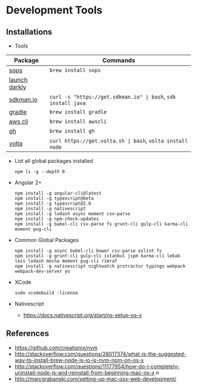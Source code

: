 
# Development Tools



## Installations

* Tools

 | Package | Commands | 
 | - | - |
 | [sops](https://github.com/mozilla/sops) | `brew install sops` |
 | [launch darkly](https://launchdarkly.com) |  |
 | [sdkman.io](https://sdkman.io) |  `curl -s "https://get.sdkman.io" \| bash`, `sdk install java` |
 | [gradle](https://gradle.org)  |  `brew install gradle` |
 | [aws cli](https://aws.amazon.com/cli)  |  `brew install awscli` |
 | [gh](https://github.com)  |  `brew install gh` |
 | [volta](https://volta.sh)  |  `curl https://get.volta.sh \| bash`, `volta install node` |
 
 
* List all global packages installed
  ```
  npm ls -g --depth 0
  ```

* Angular 2+
  ```
  npm install -g angular-cli@latest
  npm install -g typescript@beta
  npm install -g typescript@2.0
  npm install -g nativescript
  npm install -g lodash async moment csv-parse
  npm install -g npm-check-updates
  npm install -g babel-cli csv-parse fs grunt-cli gulp-cli karma-cli moment pug-cli
  
  ```




* Common Global Packages
  ```
  npm install -g async babel-cli bower csv-parse eslint fs
  npm install -g grunt-cli gulp-cli istanbul jspm karma-cli lebab less lodash mocha moment pug-cli rimraf
  npm install -g nativescript nightwatch protractor typings webpack webpack-dev-server yo
  ```


* XCode
  ```
  sudo xcodebuild -license
  ```

* Nativescript
  * https://docs.nativescript.org/start/ns-setup-os-x


## References

* https://github.com/creationix/nvm
* http://stackoverflow.com/questions/28017374/what-is-the-suggested-way-to-install-brew-node-js-io-js-nvm-npm-on-os-x
* http://stackoverflow.com/questions/11177954/how-do-i-completely-uninstall-node-js-and-reinstall-from-beginning-mac-os-x
n
* http://marcgrabanski.com/setting-up-mac-osx-web-development/
